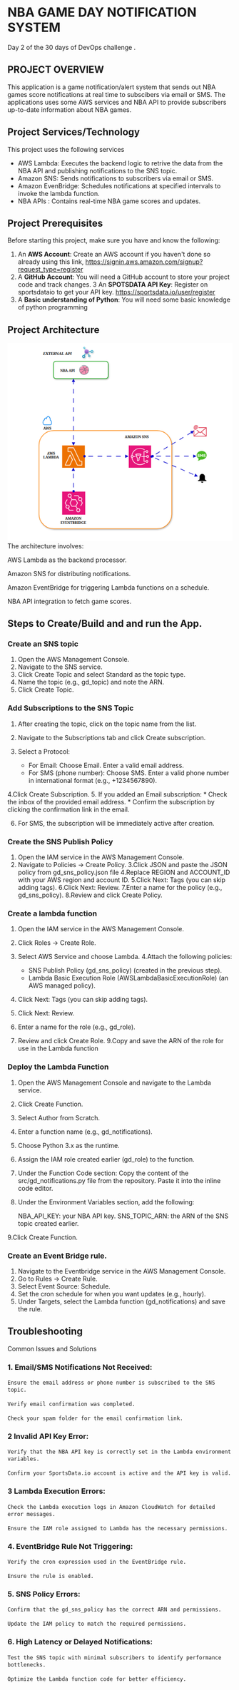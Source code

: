 # NBA GAME DAY NOTIFICATION SYSTEM

Day 2 of the 30 days of DevOps challenge . 

## PROJECT OVERVIEW

This application  is a game notification/alert system  that sends out NBA games score notifications at real time to subscibers via email or SMS. The applications uses some AWS services and NBA API to provide subscribers up-to-date information about NBA games.

## Project Services/Technology 
This project uses the following services 
- AWS Lambda: Executes the backend logic to  retrive the data from the NBA API and publishing  notifications to the SNS topic.
- Amazon SNS: Sends notifications to subscribers via email or SMS.
- Amazon EvenBridge: Schedules notifications at specified intervals to invoke the lambda function.
- NBA APIs : Contains  real-time NBA game scores and updates.

## Project Prerequisites
 
Before starting this  project, make sure you have and know  the following:

 1. An **AWS Account**: Create an AWS account if you haven't done so already using this link, https://signin.aws.amazon.com/signup?request_type=register
 2. A **GitHub Account**: You will need a GitHub account to store your project code and track changes. 
3 An **SPOTSDATA API Key**: Register on sportsdataio to get your API key. https://sportsdata.io/user/register
4. A **Basic understanding of Python**: You will need some basic knowledge of python programming  

## Project Architecture

![alt text](/proj-achitecture.png)
The architecture involves:

AWS Lambda as the backend processor.

Amazon SNS for distributing notifications.

Amazon EventBridge for triggering Lambda functions on a schedule.

NBA API integration to fetch game scores.

## Steps to Create/Build and and run the App. 


### Create an SNS topic

1. Open the AWS Management Console.
2. Navigate to the SNS service.
3. Click Create Topic and select Standard as the topic type.
4. Name the topic (e.g., gd_topic) and note the ARN.
5. Click Create Topic.

### Add Subscriptions to the SNS Topic

1. After creating the topic, click on the topic name from the list.
2. Navigate to the Subscriptions tab and click Create subscription.
3. Select a Protocol:

    * For Email:
        Choose Email.
        Enter a valid email address.
    * For SMS (phone number):
        Choose SMS.
        Enter a valid phone number in international format (e.g., +1234567890).

4.Click Create Subscription.
5. If you added an Email subscription:
    * Check the inbox of the provided email address.
    * Confirm the subscription by clicking the confirmation link in the email.

6. For SMS, the subscription will be immediately active after creation.


### Create the SNS Publish Policy

1. Open the IAM service in the AWS Management Console.
2. Navigate to Policies → Create Policy.
3.Click JSON and paste the JSON policy from gd_sns_policy.json file
4.Replace REGION and ACCOUNT_ID with your AWS region and account ID.
5.Click Next: Tags (you can skip adding tags).
6.Click Next: Review.
7.Enter a name for the policy (e.g., gd_sns_policy).
8.Review and click Create Policy.


### Create a lambda function

1. Open the IAM service in the AWS Management Console.
2. Click Roles → Create Role.
3. Select AWS Service and choose Lambda.
4.Attach the following policies:
    * SNS Publish Policy (gd_sns_policy) (created in the previous step).
    * Lambda Basic Execution Role (AWSLambdaBasicExecutionRole) (an AWS managed policy).

5. Click Next: Tags (you can skip adding tags).
6. Click Next: Review.
7. Enter a name for the role (e.g., gd_role).
8. Review and click Create Role.
 9.Copy and save the ARN of the role for use in the Lambda function

### Deploy the Lambda Function

1. Open the AWS Management Console and navigate to the Lambda service.
2. Click Create Function.
3. Select Author from Scratch.
4. Enter a function name (e.g., gd_notifications).
5. Choose Python 3.x as the runtime.
6. Assign the IAM role created earlier (gd_role) to the function.
7. Under the Function Code section:
    Copy the content of the src/gd_notifications.py file from the repository.
    Paste it into the inline code editor.

8. Under the Environment Variables section, add the following:

    NBA_API_KEY: your NBA API key.
    SNS_TOPIC_ARN: the ARN of the SNS topic created earlier.

9.Click Create Function.


### Create an Event Bridge rule.

1. Navigate to the Eventbridge service in the AWS Management Console.
2. Go to Rules → Create Rule.
3. Select Event Source: Schedule.
4. Set the cron schedule for when you want updates (e.g., hourly).
5. Under Targets, select the Lambda function (gd_notifications) and save the rule.




## Troubleshooting
Common Issues and Solutions

### 1. Email/SMS Notifications Not Received:

    Ensure the email address or phone number is subscribed to the SNS topic.

    Verify email confirmation was completed.

    Check your spam folder for the email confirmation link.

### 2 Invalid API Key Error:

    Verify that the NBA API key is correctly set in the Lambda environment variables.

    Confirm your SportsData.io account is active and the API key is valid.

### 3 Lambda Execution Errors:

    Check the Lambda execution logs in Amazon CloudWatch for detailed error messages.

    Ensure the IAM role assigned to Lambda has the necessary permissions.

### 4. EventBridge Rule Not Triggering:

    Verify the cron expression used in the EventBridge rule.

    Ensure the rule is enabled.

### 5. SNS Policy Errors:

    Confirm that the gd_sns_policy has the correct ARN and permissions.

    Update the IAM policy to match the required permissions.

### 6. High Latency or Delayed Notifications:

    Test the SNS topic with minimal subscribers to identify performance bottlenecks.

    Optimize the Lambda function code for better efficiency.